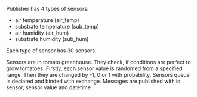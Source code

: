 Publisher has 4 types of sensors:
- air temperature (air_temp)
- substrate temperature (sub_temp)
- air humidity (air_hum)
- substrate humidity (sub_hum)

Each type of sensor has 30 sensors.

Sensors are in tomato greenhouse.
They check, if conditions are perfect to grow tomatoes.
Firstly, each sensor value is randomed from a specified range.
Then they are changed by -1, 0 or 1 with probability.
Sensors queue is declared and binded with exchange.
Messages are published with id sensor, sensor value and datetime.

